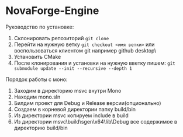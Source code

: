 # NovaForge-Engine
Руководство по установке:
1) Склонировать репозиторий `git clone`
2) Перейти на нужную ветку `git checkout <имя ветки>` или воспользоваться клиентом git например github desktop\
3) Установить CMake
4) После клонирования и установки на нужную вветку пишем: `git submodule update --init --recursive --depth 1`

Порядок работы с моно:
1) Заходим в директорию msvc внутри Mono
2) Находим mono.sln
3) Билдим проект для Debug и Release версии(опционально)
4) Создаем в корневой директории папку build/bin
5) Из директории msvc копируем include в build
6) Из директории msvc\build\sgen\x64\lib\Debug все содержимое в директорию build/bin
